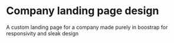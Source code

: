 # Company landing page design
 A custom landing page for a company made purely in boostrap for responsivity and sleak design
